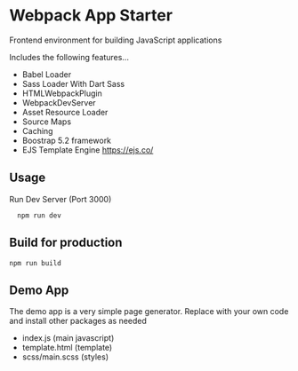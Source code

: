 # Webpack App Starter

Frontend environment for building JavaScript applications

Includes the following features...

- Babel Loader
- Sass Loader With Dart Sass
- HTMLWebpackPlugin
- WebpackDevServer
- Asset Resource Loader
- Source Maps
- Caching
- Boostrap 5.2 framework
- EJS Template Engine https://ejs.co/

## Usage

Run Dev Server (Port 3000)

```
  npm run dev
```

## Build for production

```
npm run build
```

## Demo App

The demo app is a very simple page generator. Replace with your own code and install other packages as needed

- index.js (main javascript)
- template.html (template)
- scss/main.scss (styles)
